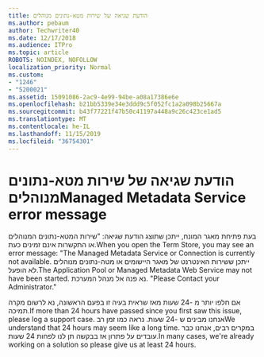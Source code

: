 ```yaml
---
title: הודעת שגיאה של שירות מטא-נתונים מנוהלים
ms.author: pebaum
author: Techwriter40
ms.date: 12/17/2018
ms.audience: ITPro
ms.topic: article
ROBOTS: NOINDEX, NOFOLLOW
localization_priority: Normal
ms.custom:
- "1246"
- "5200021"
ms.assetid: 15091086-2ac9-4e99-94be-a08a17386e6e
ms.openlocfilehash: b21bb5339e34e3ddd9c5f052fc1a2a098b25667a
ms.sourcegitcommit: b43f77221f47b50c41197a448a9c26c423ce1ad5
ms.translationtype: MT
ms.contentlocale: he-IL
ms.lasthandoff: 11/15/2019
ms.locfileid: "36754301"
---
```

# <a name="managed-metadata-service-error-message"></a><span data-ttu-id="2531d-102">הודעת שגיאה של שירות מטא-נתונים מנוהלים</span><span class="sxs-lookup"><span data-stu-id="2531d-102">Managed Metadata Service error message</span></span>

<span data-ttu-id="2531d-103">בעת פתיחת מאגר המונח, ייתכן שתוצג הודעת שגיאה: "שירות המטא-נתונים המנוהלים או התקשרות אינם זמינים כעת.</span><span class="sxs-lookup"><span data-stu-id="2531d-103">When you open the Term Store, you may see an error message: "The Managed Metadata Service or Connection is currently not available.</span></span> <span data-ttu-id="2531d-104">ייתכן ששירות האינטרנט של מאגר היישומים או מטה-נתונים מנוהלים לא הופעל.</span><span class="sxs-lookup"><span data-stu-id="2531d-104">The Application Pool or Managed Metadata Web Service may not have been started.</span></span> <span data-ttu-id="2531d-105">נא פנה אל מנהל המערכת. "</span><span class="sxs-lookup"><span data-stu-id="2531d-105">Please Contact your Administrator."</span></span>
  
<span data-ttu-id="2531d-106">אם חלפו יותר מ -24 שעות מאז שראית בעיה זו בפעם הראשונה, נא לרשום מקרה תמיכה.</span><span class="sxs-lookup"><span data-stu-id="2531d-106">If more than 24 hours have passed since you first saw this issue, please log a support case.</span></span> <span data-ttu-id="2531d-107">אנחנו מבינים ש -24 שעות. נראה כמו זמן רב</span><span class="sxs-lookup"><span data-stu-id="2531d-107">We understand that 24 hours may seem like a long time.</span></span> <span data-ttu-id="2531d-108">במקרים רבים, אנחנו כבר עובדים על פתרון אז בבקשה תן לנו לפחות 24 שעות.</span><span class="sxs-lookup"><span data-stu-id="2531d-108">In many cases, we're already working on a solution so please give us at least 24 hours.</span></span>
  